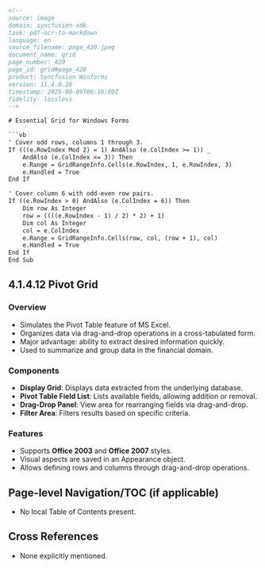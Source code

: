 ```html
<!-- 
source: image
domain: syncfusion-sdk
task: pdf-ocr-to-markdown
language: en
source_filename: page_420.jpeg
document_name: grid
page_number: 420
page_id: grid#page_420
product: Syncfusion Winforms
version: 11.4.0.26
timestamp: 2025-08-09T06:16:00Z
fidelity: lossless
-->

# Essential Grid for Windows Forms

```vb
' Cover odd rows, columns 1 through 3.
If (((e.RowIndex Mod 2) = 1) AndAlso (e.ColIndex >= 1)) _
    AndAlso (e.ColIndex <= 3)) Then
    e.Range = GridRangeInfo.Cells(e.RowIndex, 1, e.RowIndex, 3)
    e.Handled = True
End If

' Cover column 6 with odd-even row pairs.
If ((e.RowIndex > 0) AndAlso (e.ColIndex = 6)) Then
    Dim row As Integer
    row = ((((e.RowIndex - 1) / 2) * 2) + 1)
    Dim col As Integer
    col = e.ColIndex
    e.Range = GridRangeInfo.Cells(row, col, (row + 1), col)
    e.Handled = True
End If
End Sub
```

## 4.1.4.12 Pivot Grid

### Overview
- Simulates the Pivot Table feature of MS Excel.
- Organizes data via drag-and-drop operations in a cross-tabulated form.
- Major advantage: ability to extract desired information quickly.
- Used to summarize and group data in the financial domain.

### Components
- **Display Grid**: Displays data extracted from the underlying database.
- **Pivot Table Field List**: Lists available fields, allowing addition or removal.
- **Drag-Drop Panel**: View area for rearranging fields via drag-and-drop.
- **Filter Area**: Filters results based on specific criteria.

### Features
- Supports **Office 2003** and **Office 2007** styles.
- Visual aspects are saved in an Appearance object.
- Allows defining rows and columns through drag-and-drop operations.

## Page-level Navigation/TOC (if applicable)
- No local Table of Contents present.

## Cross References
- None explicitly mentioned.

<!-- tags: [grid, pivot-grid, essential-grid, windows-forms, drag-and-drop, data-organization, financial-domain, appearance-object, office-styles] keywords: [pivot table, drag-and-drop operations, cross-tabulation, financial data, filter area, visual aspects, appearance object, office 2003, office 2007] -->
```